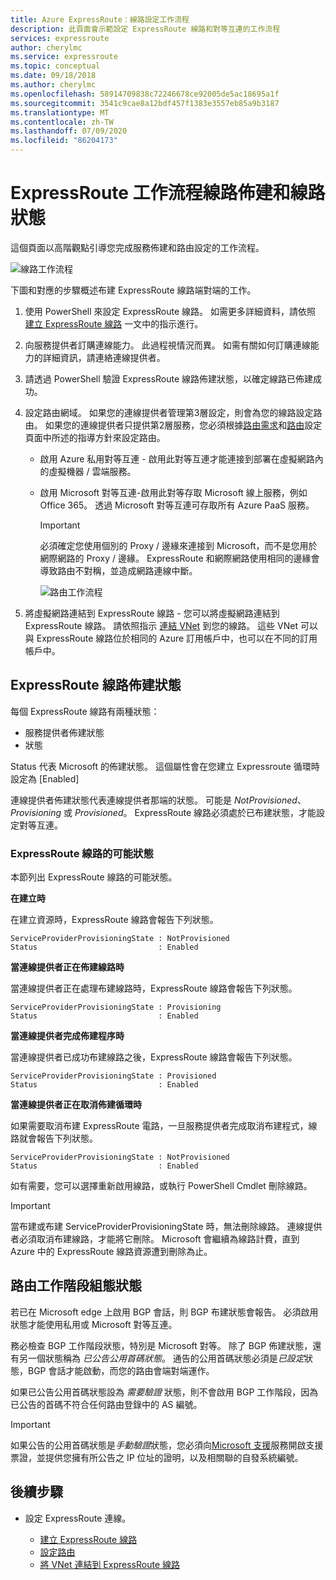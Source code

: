```yaml
---
title: Azure ExpressRoute：線路設定工作流程
description: 此頁面會示範設定 ExpressRoute 線路和對等互連的工作流程
services: expressroute
author: cherylmc
ms.service: expressroute
ms.topic: conceptual
ms.date: 09/18/2018
ms.author: cherylmc
ms.openlocfilehash: 58914709838c72246678ce92005de5ac18695a1f
ms.sourcegitcommit: 3541c9cae8a12bdf457f1383e3557eb85a9b3187
ms.translationtype: MT
ms.contentlocale: zh-TW
ms.lasthandoff: 07/09/2020
ms.locfileid: "86204173"
---
```

# <a name="expressroute-workflows-for-circuit-provisioning-and-circuit-states"></a>ExpressRoute 工作流程線路佈建和線路狀態
這個頁面以高階觀點引導您完成服務佈建和路由設定的工作流程。

![線路工作流程](./media/expressroute-workflows/expressroute-circuit-workflow.png)

下圖和對應的步驟概述布建 ExpressRoute 線路端對端的工作。 

1. 使用 PowerShell 來設定 ExpressRoute 線路。 如需更多詳細資料，請依照 [建立 ExpressRoute 線路](expressroute-howto-circuit-classic.md) 一文中的指示進行。
2. 向服務提供者訂購連線能力。 此過程視情況而異。 如需有關如何訂購連線能力的詳細資訊，請連絡連線提供者。
3. 請透過 PowerShell 驗證 ExpressRoute 線路佈建狀態，以確定線路已佈建成功。 
4. 設定路由網域。 如果您的連線提供者管理第3層設定，則會為您的線路設定路由。 如果您的連線提供者只提供第2層服務，您必須根據[路由需求](expressroute-routing.md)和[路由](expressroute-howto-routing-classic.md)設定頁面中所述的指導方針來設定路由。
   
   * 啟用 Azure 私用對等互連 - 啟用此對等互連才能連接到部署在虛擬網路內的虛擬機器 / 雲端服務。

   * 啟用 Microsoft 對等互連-啟用此對等存取 Microsoft 線上服務，例如 Office 365。 透過 Microsoft 對等互連可存取所有 Azure PaaS 服務。
     
     > [!IMPORTANT]
     > 必須確定您使用個別的 Proxy / 邊緣來連接到 Microsoft，而不是您用於網際網路的 Proxy / 邊緣。 ExpressRoute 和網際網路使用相同的邊緣會導致路由不對稱，並造成網路連線中斷。
     > 
     > 
     
     ![路由工作流程](./media/expressroute-workflows/routing-workflow.png)
5. 將虛擬網路連結到 ExpressRoute 線路 - 您可以將虛擬網路連結到 ExpressRoute 線路。 請依照指示 [連結 VNet](expressroute-howto-linkvnet-arm.md) 到您的線路。 這些 VNet 可以與 ExpressRoute 線路位於相同的 Azure 訂用帳戶中，也可以在不同的訂用帳戶中。

## <a name="expressroute-circuit-provisioning-states"></a>ExpressRoute 線路佈建狀態
每個 ExpressRoute 線路有兩種狀態：

* 服務提供者佈建狀態
* 狀態

Status 代表 Microsoft 的佈建狀態。 這個屬性會在您建立 Expressroute 循環時設定為 [Enabled]

連線提供者佈建狀態代表連線提供者那端的狀態。 可能是 *NotProvisioned*、*Provisioning* 或 *Provisioned*。 ExpressRoute 線路必須處於已布建狀態，才能設定對等互連。

### <a name="possible-states-of-an-expressroute-circuit"></a>ExpressRoute 線路的可能狀態
本節列出 ExpressRoute 線路的可能狀態。

**在建立時**

在建立資源時，ExpressRoute 線路會報告下列狀態。

```output
ServiceProviderProvisioningState : NotProvisioned
Status                           : Enabled
```

**當連線提供者正在佈建線路時**

當連線提供者正在處理布建線路時，ExpressRoute 線路會報告下列狀態。

```output
ServiceProviderProvisioningState : Provisioning
Status                           : Enabled
```

**當連線提供者完成佈建程序時**

當連線提供者已成功布建線路之後，ExpressRoute 線路會報告下列狀態。

```output
ServiceProviderProvisioningState : Provisioned
Status                           : Enabled
```

**當連線提供者正在取消佈建循環時**

如果需要取消布建 ExpressRoute 電路，一旦服務提供者完成取消布建程式，線路就會報告下列狀態。

```output
ServiceProviderProvisioningState : NotProvisioned
Status                           : Enabled
```

如有需要，您可以選擇重新啟用線路，或執行 PowerShell Cmdlet 刪除線路。  

> [!IMPORTANT]
> 當布建或布建 ServiceProviderProvisioningState 時，無法刪除線路。 連線提供者必須取消布建線路，才能將它刪除。 Microsoft 會繼續為線路計費，直到 Azure 中的 ExpressRoute 線路資源遭到刪除為止。
> 

## <a name="routing-session-configuration-state"></a>路由工作階段組態狀態
若已在 Microsoft edge 上啟用 BGP 會話，則 BGP 布建狀態會報告。 必須啟用狀態才能使用私用或 Microsoft 對等互連。

務必檢查 BGP 工作階段狀態，特別是 Microsoft 對等。 除了 BGP 佈建狀態，還有另一個狀態稱為 *已公告公用首碼狀態*。 通告的公用首碼狀態必須是*已設定*狀態，BGP 會話才能啟動，而您的路由會端對端運作。 

如果已公告公用首碼狀態設為 *需要驗證* 狀態，則不會啟用 BGP 工作階段，因為已公告的首碼不符合任何路由登錄中的 AS 編號。 

> [!IMPORTANT]
> 如果公告的公用首碼狀態是*手動驗證*狀態，您必須向[Microsoft 支援](https://portal.azure.com/?#blade/Microsoft_Azure_Support/HelpAndSupportBlade)服務開啟支援票證，並提供您擁有所公告之 IP 位址的證明，以及相關聯的自發系統編號。
> 
> 

## <a name="next-steps"></a>後續步驟
* 設定 ExpressRoute 連線。
  
  * [建立 ExpressRoute 線路](expressroute-howto-circuit-arm.md)
  * [設定路由](expressroute-howto-routing-arm.md)
  * [將 VNet 連結到 ExpressRoute 線路](expressroute-howto-linkvnet-arm.md)

